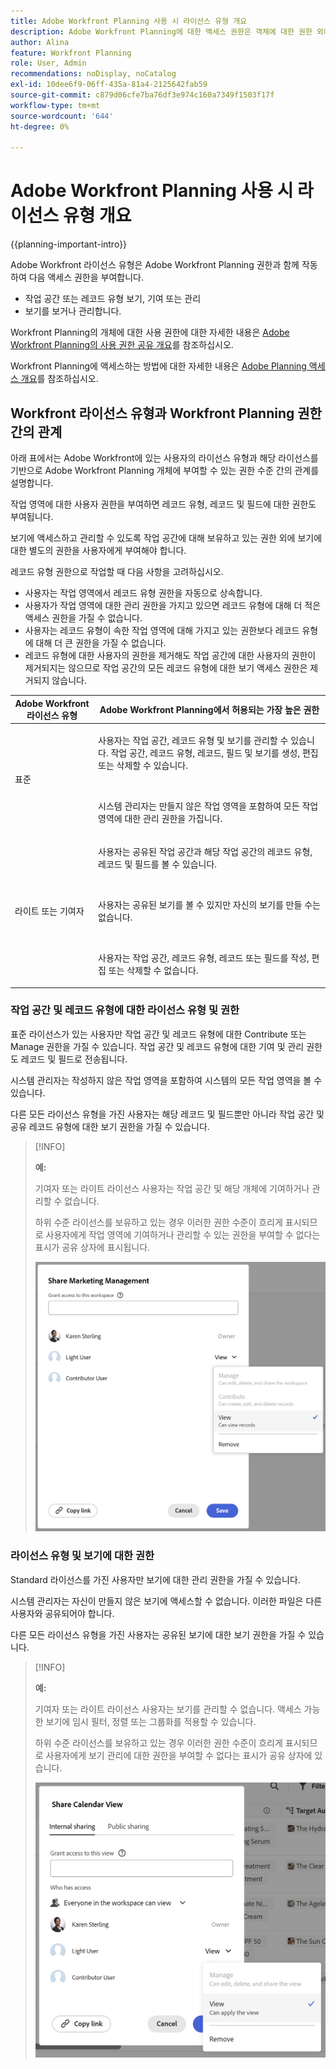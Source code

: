 ```yaml
---
title: Adobe Workfront Planning 사용 시 라이선스 유형 개요
description: Adobe Workfront Planning에 대한 액세스 권한은 객체에 대한 권한 외에 라이선스 유형에 따라 다릅니다. 조직의 모든 사용자가 Adobe Workfront Planning을 사용할 수 있는 동일한 액세스 및 권한을 가지고 있는 것은 아닙니다. 이 문서에서는 사용자가 Adobe Workfront Planning에 보유할 수 있는 액세스 수준에 대해 설명합니다.
author: Alina
feature: Workfront Planning
role: User, Admin
recommendations: noDisplay, noCatalog
exl-id: 10dee6f9-06ff-435a-81a4-2125642fab59
source-git-commit: c879d06cfe7ba76df3e974c160a7349f1503f17f
workflow-type: tm+mt
source-wordcount: '644'
ht-degree: 0%

---
```



# Adobe Workfront Planning 사용 시 라이선스 유형 개요

<!--<span class="preview">The highlighted information on this page refers to functionality not yet generally available. It is available only in the Preview environment for all customers. After the monthly releases to Production, the same features are also available in the Production environment for customers who enabled fast releases. </span>   

<span class="preview">For information about fast releases, see [Enable or disable fast releases for your organization](/help/quicksilver/administration-and-setup/set-up-workfront/configure-system-defaults/enable-fast-release-process.md). </span>-->

{{planning-important-intro}}

Adobe Workfront 라이선스 유형은 Adobe Workfront Planning 권한과 함께 작동하여 다음 액세스 권한을 부여합니다.

* 작업 공간 또는 레코드 유형 보기, 기여 또는 관리
* 보기를 보거나 관리합니다.

Workfront Planning의 개체에 대한 사용 권한에 대한 자세한 내용은 [Adobe Workfront Planning의 사용 권한 공유 개요](/help/quicksilver/planning/access/sharing-permissions-overview.md)를 참조하십시오.

Workfront Planning에 액세스하는 방법에 대한 자세한 내용은 [Adobe Planning 액세스 개요](/help/quicksilver/planning/access/access-overview.md)를 참조하십시오.

## Workfront 라이선스 유형과 Workfront Planning 권한 간의 관계

아래 표에서는 Adobe Workfront에 있는 사용자의 라이선스 유형과 해당 라이선스를 기반으로 Adobe Workfront Planning 개체에 부여할 수 있는 권한 수준 간의 관계를 설명합니다.

작업 영역에 대한 사용자 권한을 부여하면 레코드 유형, 레코드 및 필드에 대한 권한도 부여됩니다.

보기에 액세스하고 관리할 수 있도록 작업 공간에 대해 보유하고 있는 권한 외에 보기에 대한 별도의 권한을 사용자에게 부여해야 합니다.

레코드 유형 권한으로 작업할 때 다음 사항을 고려하십시오.

* 사용자는 작업 영역에서 레코드 유형 권한을 자동으로 상속합니다.
* 사용자가 작업 영역에 대한 관리 권한을 가지고 있으면 레코드 유형에 대해 더 적은 액세스 권한을 가질 수 없습니다.
* 사용자는 레코드 유형이 속한 작업 영역에 대해 가지고 있는 권한보다 레코드 유형에 대해 더 큰 권한을 가질 수 없습니다.
* 레코드 유형에 대한 사용자의 권한을 제거해도 작업 공간에 대한 사용자의 권한이 제거되지는 않으므로 작업 공간의 모든 레코드 유형에 대한 보기 액세스 권한은 제거되지 않습니다.

| Adobe Workfront 라이선스 유형 | Adobe Workfront Planning에서 허용되는 가장 높은 권한 |
|------------------------------------------------|-------------------------------------------------------------------------------------------------------------------------------------------------------------------------------|
| 표준 | <p>사용자는 작업 공간, 레코드 유형 및 보기를 관리할 수 있습니다. 작업 공간, 레코드 유형, 레코드, 필드 및 보기를 생성, 편집 또는 삭제할 수 있습니다.</p> <br> <p>시스템 관리자는 만들지 않은 작업 영역을 포함하여 모든 작업 영역에 대한 관리 권한을 가집니다.</p> |
| 라이트 또는 기여자 | <p>사용자는 공유된 작업 공간과 해당 작업 공간의 레코드 유형, 레코드 및 필드를 볼 수 있습니다.</p> <br> <p>사용자는 공유된 보기를 볼 수 있지만 자신의 보기를 만들 수는 없습니다. </p><br> <p>사용자는 작업 공간, 레코드 유형, 레코드 또는 필드를 작성, 편집 또는 삭제할 수 없습니다.</p> |

<!--Old: 
*Workfront Planning is not available for legacy Workfront licenses. 
For more information, see [Access requirements in Workfront documentation](/help/quicksilver/administration-and-setup/add-users/access-levels-and-object-permissions/access-level-requirements-in-documentation.md).-->


### 작업 공간 및 레코드 유형에 대한 라이선스 유형 및 권한

표준 라이선스가 있는 사용자만 작업 공간 및 레코드 유형에 대한 Contribute 또는 Manage 권한을 가질 수 있습니다. 작업 공간 및 레코드 유형에 대한 기여 및 관리 권한도 레코드 및 필드로 전송됩니다.

시스템 관리자는 작성하지 않은 작업 영역을 포함하여 시스템의 모든 작업 영역을 볼 수 있습니다.

다른 모든 라이선스 유형을 가진 사용자는 해당 레코드 및 필드뿐만 아니라 작업 공간 및 공유 레코드 유형에 대한 보기 권한을 가질 수 있습니다.


>[!INFO]
>
>**예:**
>
>기여자 또는 라이트 라이선스 사용자는 작업 공간 및 해당 개체에 기여하거나 관리할 수 없습니다.
>
>하위 수준 라이선스를 보유하고 있는 경우 이러한 권한 수준이 흐리게 표시되므로 사용자에게 작업 영역에 기여하거나 관리할 수 있는 권한을 부여할 수 없다는 표시가 공유 상자에 표시됩니다.
>
>![작업 영역의 기여자 사용자에 대한 권한이 회색으로 표시됨](assets/permissions-grayed-out-for-contributor-user-on-workspace.png)


### 라이선스 유형 및 보기에 대한 권한

Standard 라이선스를 가진 사용자만 보기에 대한 관리 권한을 가질 수 있습니다.

시스템 관리자는 자신이 만들지 않은 보기에 액세스할 수 없습니다. 이러한 파일은 다른 사용자와 공유되어야 합니다.

다른 모든 라이선스 유형을 가진 사용자는 공유된 보기에 대한 보기 권한을 가질 수 있습니다.

>[!INFO]
>
>**예:**
>
>기여자 또는 라이트 라이선스 사용자는 보기를 관리할 수 없습니다. 액세스 가능한 보기에 임시 필터, 정렬 또는 그룹화를 적용할 수 있습니다.
>
>하위 수준 라이선스를 보유하고 있는 경우 이러한 권한 수준이 흐리게 표시되므로 사용자에게 보기 관리에 대한 권한을 부여할 수 없다는 표시가 공유 상자에 있습니다.
>
>![보기 공유에서 라이트 사용자에 대한 사용 권한이 회색으로 표시됨](assets/permissions-grayed-out-for-light-user.png)
